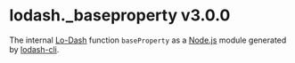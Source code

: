 # lodash._baseproperty v3.0.0

The internal [Lo-Dash](https://lodash.com/) function `baseProperty` as a [Node.js](http://nodejs.org/) module generated by [lodash-cli](https://www.npmjs.com/package/lodash-cli).
